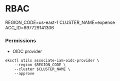 # RBAC

REGION_CODE=us-east-1
CLUSTER_NAME=expense
ACC_ID=897729141306

### Permissions

* OIDC provider
```
eksctl utils associate-iam-oidc-provider \
    --region $REGION_CODE \
    --cluster $CLUSTER_NAME \
    --approve
```